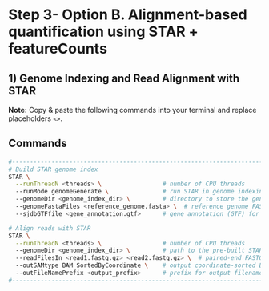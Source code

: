 # Step 3- Option B. Alignment-based quantification using STAR + featureCounts
## 1) Genome Indexing and Read Alignment with STAR

**Note:** Copy & paste the following commands into your terminal and replace placeholders `<>`.

## Commands

```bash
#------------------------------------------------------------------------
# Build STAR genome index
STAR \
  --runThreadN <threads> \                 # number of CPU threads
  --runMode genomeGenerate \               # run STAR in genome indexing mode
  --genomeDir <genome_index_dir> \         # directory to store the genome index
  --genomeFastaFiles <reference_genome.fasta> \  # reference genome FASTA
  --sjdbGTFfile <gene_annotation.gtf>      # gene annotation (GTF) for splice junctions

# Align reads with STAR
STAR \
  --runThreadN <threads> \                 # number of CPU threads
  --genomeDir <genome_index_dir> \         # path to the pre-built STAR index
  --readFilesIn <read1.fastq.gz> <read2.fastq.gz> \  # paired-end FASTQ files
  --outSAMtype BAM SortedByCoordinate \    # output coordinate-sorted BAM
  --outFileNamePrefix <output_prefix>      # prefix for output filenames
#------------------------------------------------------------------------
